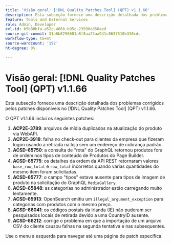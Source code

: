 ```yaml
---
title: 'Visão geral: [!DNL Quality Patches Tool] (QPT) v1.1.66'
description: Esta subseção fornece uma descrição detalhada dos problemas corrigidos pelos patches disponíveis no  [!DNL Quality Patches Tool] (QPT) v1.1.66.
feature: Tools and External Services
role: Admin, Developer
exl-id: b5b80bfa-a52c-466b-b95c-23590e850aed
source-git-commit: 31a6b8296681a8f8aa23aa941c0637510b330cdc
workflow-type: tm+mt
source-wordcount: '192'
ht-degree: 0%

---
```


# Visão geral: [!DNL Quality Patches Tool] (QPT) v1.1.66

Esta subseção fornece uma descrição detalhada dos problemas corrigidos pelos patches disponíveis no [!DNL Quality Patches Tool] (QPT) v1.1.66.

O QPT v1.1.66 inclui os seguintes patches:
1. **ACP2E-3789**: arquivos de mídia duplicados na atualização do produto via WebAPI.
1. **ACP2E-3918**: falha no check-out para clientes da empresa que fizeram logon usando a retirada na loja sem um endereço de cobrança padrão.
1. **ACSD-65750**: a consulta de &quot;rota&quot; do GraphQL retornou produtos fora de ordem nos tipos de conteúdo de Produtos do Page Builder.
1. **ACSD-65775**: os detalhes da ordem da API REST retornaram valores `base_row_total` e `row_total` incorretos quando várias quantidades do mesmo item foram solicitadas.
1. **ACSD-65777**: o campo &quot;tipos&quot; estava ausente para tipos de imagem de produto na solicitação do GraphQL `MediaGallery`.
1. **ACSD-65848**: as categorias no administrador estão carregando muito lentamente.
1. **ACSD-65913**: OpenSearch emitiu um `illegal_argument_exception` para categorias com produtos com o mesmo preço.
1. **ACSD-66041**: os códigos postais da Irlanda (IE) não puderam ser pesquisados locais de retirada devido a uma CountryID ausente.
1. **ACSD-66212**: corrige o problema em que a importação de um arquivo CSV do cliente causou falhas na segunda tentativa e nas subsequentes.

Use o menu à esquerda para navegar até uma página de patch específica.

